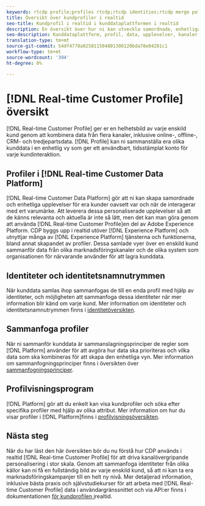```yaml
---
keywords: rtcdp profile;profiles rtcdp;rtcdp identities;rtcdp merge policies;real-time customer profile
title: Översikt över kundprofiler i realtid
seo-title: Kundprofil i realtid i kunddataplattformen i realtid
description: En översikt över hur ni kan utveckla samordnade, enhetliga och relevanta kundupplevelser i realtid med kundprofiler.
seo-description: Kunddataplattform, profil, data, upplevelser, kanaler i realtid
translation-type: tm+mt
source-git-commit: 54df4778a025811504801306120bda78e04281c1
workflow-type: tm+mt
source-wordcount: '394'
ht-degree: 0%

---
```



# [!DNL Real-time Customer Profile] översikt

[!DNL Real-time Customer Profile] ger er en helhetsbild av varje enskild kund genom att kombinera data från flera kanaler, inklusive online-, offline-, CRM- och tredjepartsdata. [!DNL Profile] kan ni sammanställa era olika kunddata i en enhetlig vy som ger ett användbart, tidsstämplat konto för varje kundinteraktion.

## Profiler i [!DNL Real-time Customer Data Platform]

[!DNL Real-time Customer Data Platform] gör att ni kan skapa samordnade och enhetliga upplevelser för era kunder oavsett var och när de interagerar med ert varumärke. Att leverera dessa personaliserade upplevelser så att de känns relevanta och aktuella är inte så lätt, men det kan man göra genom att använda [!DNL Real-time Customer Profile]en del av Adobe Experience Platform. CDP byggs upp i realtid utöver [!DNL Experience Platform] och utnyttjar många av [!DNL Experience Platform] tjänsterna och funktionerna, bland annat skapandet av profiler. Dessa samlade vyer över en enskild kund sammanför data från olika marknadsföringskanaler och de olika system som organisationen för närvarande använder för att lagra kunddata.

## Identiteter och identitetsnamnutrymmen

När kunddata samlas ihop sammanfogas de till en enda profil med hjälp av identiteter, och möjligheten att sammanfoga dessa identiteter när mer information blir känd om varje kund. Mer information om identiteter och identitetsnamnutrymmen finns i [identitetöversikten](/help/rtcdp/profile/identities-overview.md).

## Sammanfoga profiler

När ni sammanför kunddata är sammanslagningsprinciper de regler som [!DNL Platform] använder för att avgöra hur data ska prioriteras och vilka data som ska kombineras för att skapa den enhetliga vyn. Mer information om sammanfogningsprinciper finns i översikten över [sammanfogningsprinciper](/help/rtcdp/profile/merge-policies.md).

## Profilvisningsprogram

[!DNL Platform] gör att du enkelt kan visa kundprofiler och söka efter specifika profiler med hjälp av olika attribut. Mer information om hur du visar profiler i [!DNL Platform]finns i [profilvisningsöversikten](/help/rtcdp/profile/profile-viewer.md).

## Nästa steg

När du har läst den här översikten bör du nu förstå hur CDP används i realtid [!DNL Real-time Customer Profile] för att driva kanalövergripande personalisering i stor skala. Genom att sammanfoga identiteter från olika källor kan ni få en fullständig bild av varje enskild kund, så att ni kan ta era marknadsföringskampanjer till en helt ny nivå. Mer detaljerad information, inklusive bästa praxis och självstudiekurser för att arbeta med [!DNL Real-time Customer Profile] data i användargränssnittet och via API:er finns i dokumentationen [för kundprofilen i](../../profile/home.md)realtid.